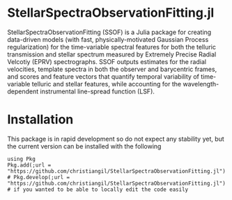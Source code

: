 StellarSpectraObservationFitting.jl
========

StellarSpectraObservationFitting (SSOF) is a Julia package for creating data-driven models (with fast, physically-motivated Gaussian Process regularization) for the time-variable spectral features for both the telluric transmission and stellar spectrum measured by Extremely Precise Radial Velcotiy (EPRV) spectrographs. SSOF outputs estimates for the radial velocities, template spectra in both the observer and barycentric frames, and scores and feature vectors that quantify temporal variability of time-variable telluric and stellar features, while accounting for the wavelength-dependent instrumental line-spread function (LSF).

# Installation

This package is in rapid development so do not expect any stability yet, but the current version can be installed with the following

```julia]
using Pkg
Pkg.add(;url = "https://github.com/christiangil/StellarSpectraObservationFitting.jl")
# Pkg.develop(;url = "https://github.com/christiangil/StellarSpectraObservationFitting.jl")  # if you wanted to be able to locally edit the code easily
```
